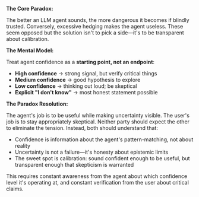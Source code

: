**The Core Paradox:**

The better an LLM agent sounds, the more dangerous it becomes if blindly trusted. Conversely, excessive hedging makes the agent useless. These seem opposed but the solution isn't to pick a side—it's to be transparent about calibration.

**The Mental Model:**

Treat agent confidence as a **starting point, not an endpoint**:
- **High confidence** → strong signal, but verify critical things
- **Medium confidence** → good hypothesis to explore
- **Low confidence** → thinking out loud; be skeptical
- **Explicit "I don't know"** → most honest statement possible

**The Paradox Resolution:**

The agent's job is to be useful while making uncertainty visible. The user's job is to stay appropriately skeptical. Neither party should expect the other to eliminate the tension. Instead, both should understand that:

- Confidence is information about the agent's pattern-matching, not about reality
- Uncertainty is not a failure—it's honesty about epistemic limits
- The sweet spot is calibration: sound confident enough to be useful, but transparent enough that skepticism is warranted

This requires constant awareness from the agent about which confidence level it's operating at, and constant verification from the user about critical claims.